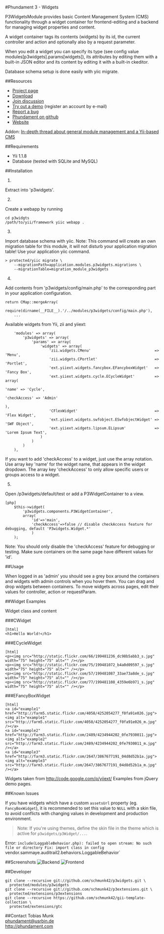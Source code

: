 #Phundament 3 - Widgets

P3WidgetsModule provides basic Content Management System (CMS) functionality
through a widget container for frontend-editing and a backend for managing
widget properties and content.

A widget container tags its contents (widgets) by its id, the current controller
and action and optionally also by a request parameter.

When you edit a widget you can specify its type (see config value
modules[p3widgets].params[widgets]), its attributes by editing them with a
built-in JSON editor and its content by editing it with a built-in ckeditor.

Database schema setup is done easily with yiic migrate.

##Resources

 * [Project page](https://github.com/schmunk42/p3widgets/)
 * [Download](https://github.com/schmunk42/phundament/archives/master)
 * [Join discussion](http://www.yiiframework.com/forum/index.php?/topic/20092-module-p3widgets/)
 * [Try out a demo](http://demo.phundament.com/3.0-dev) (register an account by e-mail)
 * [Report a bug](https://github.com/schmunk42/p3widgets/issues)
 * [Phundament on github](https://github.com/schmunk42/phundament/) 
 * [Website](http://phundament.com)

Addon: [In-depth thread about general module management and a Yii-based CMS](http://www.yiiframework.com/forum/index.php?/topic/17591-planning-yii-cms-a-different-approach/)

##Requirements

 * Yii 1.1.8
 * Database (tested with SQLite and MySQL)



##Installation

1) 
Extract into 'p3widgets'.


2)
Create a webapp by running

~~~
cd p3widgts
/path/to/yii/framework yiic webapp .
~~~


3)
Import database schema with yiic.
Note: This command will create an own migration table for this module, it will
not disturb your application migration table! Use your application yiic command.

~~~
> protected/yiic migrate \
    --migrationPath=application.modules.p3widgets.migrations \
    --migrationTable=migration_module_p3widgets
~~~

4) 
Add contents from 'p3widgets/config/main.php' to the corresponding part in your
application configuration.

~~~
return CMap::mergeArray(
    require(dirname(__FILE__).'/../modules/p3widgets/config/main.php'),
    ...
~~~

Available widgets from Yii, zii and yiiext:

~~~
	'modules' => array(
		'p3widgets' => array(
			'params' => array(
				'widgets' => array(
					'zii.widgets.CMenu'                             => 'Menu',
					'zii.widgets.CPortlet'                          => 'Portlet',
					'ext.yiiext.widgets.fancybox.EFancyboxWidget'   => 'Fancy Box',
					'ext.yiiext.widgets.cycle.ECycleWidget'         => array(
																			'name' => 'Cycle',
																			'checkAccess' => 'Admin'
																		),
					'CFlexWidget'                                   => 'Flex Widget',
					'ext.yiiext.widgets.swfobject.ESwfobjectWidget' => 'SWF Object',
					'ext.yiiext.widgets.lipsum.ELipsum'             => 'Lorem Ipsum Text',
				)
			)
		)
	),
~~~

If you want to add 'checkAccess' to a widget, just use the array notation. Use array key 'name' for the widget name,
that appears in the widget dropdown. The array key 'checkAccess' to only allow specific users or groups access to
a widget.

5)
Open /p3widgets/default/test or add a P3WidgetContainer to a view.

~~~
[php]
    $this->widget(
        'p3widgets.components.P3WidgetContainer',
        array(
            'id'=>'main',
            'checkAccess'=>false // disable checkAccess feature for debugging, default 'P3widgets.Widget.*'
            )
    );
~~~
Note: You should only disable the 'checkAccess' feature for debugging or testing.
Make sure containers on the same page have different values for 'id'.



##Usage

When logged in as 'admin' you should see a grey box around the containers and
widgets with admin controls when you hover them.
You can drag and drop widgets between containers.
To move widgets across pages, edit their values for controller, action or
requestParam.



##Widget Examples

Widget class and content

###CWidget

~~~
[html]
<h1>Hello World!</h1>
~~~


###ECycleWidget

~~~
[html]
<p><img src="http://static.flickr.com/66/199481236_dc98b5abb3_s.jpg" width="75" height="75" alt="" /></p>
<p><img src="http://static.flickr.com/75/199481072_b4a0d09597_s.jpg" width="75" height="75" alt="" /></p>
<p><img src="http://static.flickr.com/57/199481087_33ae73a8de_s.jpg" width="75" height="75" alt="" /></p>
<p><img src="http://static.flickr.com/77/199481108_4359e6b971_s.jpg" width="75" height="75" alt="" /></p>
~~~


###EFancyBoxWidget

~~~
[html]
<a id="example1" href="http://farm5.static.flickr.com/4058/4252054277_f0fa91e026.jpg"><img alt="example1" src="http://farm5.static.flickr.com/4058/4252054277_f0fa91e026_m.jpg" /></a>
<a id="example2" href="http://farm3.static.flickr.com/2489/4234944202_0fe7930011.jpg"><img alt="example2" src="http://farm3.static.flickr.com/2489/4234944202_0fe7930011_m.jpg" /></a>
<a id="example3" href="http://farm3.static.flickr.com/2647/3867677191_04d8d52b1a.jpg"><img alt="example3" src="http://farm3.static.flickr.com/2647/3867677191_04d8d52b1a_m.jpg" /></a>
~~~

Widgets taken from http://code.google.com/p/yiiext/
Examples from jQuery demo pages.



##Known Issues

If you have widgets which have a custom `assetsUrl` property (eg. `FancyBoxWidget`), it is recommended to set this 
value to `NULL` with a skin file, to avoid conflicts with changing values in development and production environment.

> Note: If you're using themes, define the skin file in the theme which is active for `p3widgets/p3Widget/...`.


Error: `include(LoggableBehavior.php): failed to open stream: No such file or directory
Fix: import class in config `vendor.sammaye.auditrail2.behaviors.LoggableBehavior`

##Screenshots
![Backend](http://demo.phundament.com/pub/p3widgets/p3widgets-0.1-01.png "Backend")
![Frontend](http://demo.phundament.com/pub/p3widgets/p3widgets-0.1-02.png "Frontend")


##Developer

~~~
git clone --recursive git://github.com/schmunk42/p3widgets.git \
  protected/modules/p3widgets
git clone --recursive git://github.com/schmunk42/p3extensions.git \
  protected/extensions/p3extensions
git clone --recursive https://github.com/schmunk42/gii-template-collection \
  protected/extensions/gtc
~~~


##Contact
Tobias Munk  
phundament@usrbin.de  
http://phundament.com
